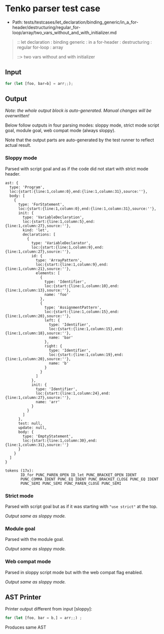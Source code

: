 # Tenko parser test case

- Path: tests/testcases/let_declaration/binding_generic/in_a_for-header/destructuring/regular_for-loop/array/two_vars_without_and_with_initializer.md

> :: let declaration : binding generic : in a for-header : destructuring : regular for-loop : array
>
> ::> two vars without and with initializer

## Input

`````js
for (let [foo, bar=b] = arr;;);
`````

## Output

_Note: the whole output block is auto-generated. Manual changes will be overwritten!_

Below follow outputs in four parsing modes: sloppy mode, strict mode script goal, module goal, web compat mode (always sloppy).

Note that the output parts are auto-generated by the test runner to reflect actual result.

### Sloppy mode

Parsed with script goal and as if the code did not start with strict mode header.

`````
ast: {
  type: 'Program',
  loc:{start:{line:1,column:0},end:{line:1,column:31},source:''},
  body: [
    {
      type: 'ForStatement',
      loc:{start:{line:1,column:0},end:{line:1,column:31},source:''},
      init: {
        type: 'VariableDeclaration',
        loc:{start:{line:1,column:5},end:{line:1,column:27},source:''},
        kind: 'let',
        declarations: [
          {
            type: 'VariableDeclarator',
            loc:{start:{line:1,column:9},end:{line:1,column:27},source:''},
            id: {
              type: 'ArrayPattern',
              loc:{start:{line:1,column:9},end:{line:1,column:21},source:''},
              elements: [
                {
                  type: 'Identifier',
                  loc:{start:{line:1,column:10},end:{line:1,column:13},source:''},
                  name: 'foo'
                },
                {
                  type: 'AssignmentPattern',
                  loc:{start:{line:1,column:15},end:{line:1,column:20},source:''},
                  left: {
                    type: 'Identifier',
                    loc:{start:{line:1,column:15},end:{line:1,column:18},source:''},
                    name: 'bar'
                  },
                  right: {
                    type: 'Identifier',
                    loc:{start:{line:1,column:19},end:{line:1,column:20},source:''},
                    name: 'b'
                  }
                }
              ]
            },
            init: {
              type: 'Identifier',
              loc:{start:{line:1,column:24},end:{line:1,column:27},source:''},
              name: 'arr'
            }
          }
        ]
      },
      test: null,
      update: null,
      body: {
        type: 'EmptyStatement',
        loc:{start:{line:1,column:30},end:{line:1,column:31},source:''}
      }
    }
  ]
}

tokens (17x):
       ID_for PUNC_PAREN_OPEN ID_let PUNC_BRACKET_OPEN IDENT
       PUNC_COMMA IDENT PUNC_EQ IDENT PUNC_BRACKET_CLOSE PUNC_EQ IDENT
       PUNC_SEMI PUNC_SEMI PUNC_PAREN_CLOSE PUNC_SEMI
`````

### Strict mode

Parsed with script goal but as if it was starting with `"use strict"` at the top.

_Output same as sloppy mode._

### Module goal

Parsed with the module goal.

_Output same as sloppy mode._

### Web compat mode

Parsed in sloppy script mode but with the web compat flag enabled.

_Output same as sloppy mode._

## AST Printer

Printer output different from input [sloppy]:

````js
for (let [foo, bar = b,] = arr;;) ;
````

Produces same AST
